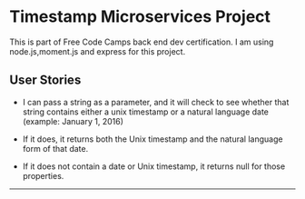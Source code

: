 Timestamp Microservices Project
===============================
This is part of Free Code Camps back end dev certification. I am using node.js,moment.js and express for this project.


User Stories
------------


- I can pass a string as a parameter, and it will check to see whether that string contains either a unix timestamp or a natural language date (example: January 1, 2016)

- If it does, it returns both the Unix timestamp and the natural language form of that date.

- If it does not contain a date or Unix timestamp, it returns null for those properties.

-------------------

